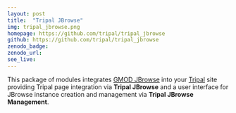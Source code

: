 ```yaml
---
layout: post
title:  "Tripal JBrowse"
img: tripal_jbrowse.png
homepage: https://github.com/tripal/tripal_jbrowse
github: https://github.com/tripal/tripal_jbrowse
zenodo_badge:
zenodo_url:
see_live: 
---
```


This package of modules integrates [GMOD JBrowse](https://jbrowse.org/) into your [Tripal](http://tripal.info/) site providing Tripal page integration via **Tripal JBrowse** and a user interface for JBrowse instance creation and management via **Tripal JBrowse Management**. 
